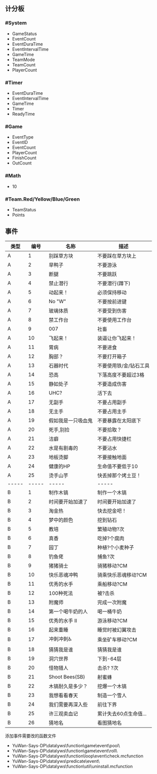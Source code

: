 
## 计分板

### #System

 - GameStatus
 - EventCount
 - EventDuraTime
 - EventIntervalTime
 - GameTime
 - TeamMode
 - TeamCount
 - PlayerCount

### #Timer

 - EventDuraTime
 - EventIntervalTime
 - GameTime
 - Timer
 - ReadyTime


### #Game

 - EventType
 - EventID
 - EventCount
 - PlayerCount
 - FinishCount
 - OutCount

### #Math

 - 10

### #Team.Red/Yellow/Blue/Green

 - TeamStatus
 - Points


## 事件

类型 | 编号 | 名称 | 描述
--- | --- | --- | ---
A | 1 | 别踩草方块 | 不要踩在草方块上
A | 2 | 旱鸭子 | 不要游泳
A | 3 | 断腿 | 不要跳跃
A | 4 | 禁止潜行 | 不要潜行(蹲下)
A | 5 | 动起来！ | 必须保持移动
A | 6 | No "W" | 不要按前进键
A | 7 | 玻璃体质 | 不要受到伤害
A | 8 | 禁工作台 | 不要使用工作台
A | 9 | 007 | 社畜
A | 10 | 飞起来！ | 装逼让你飞起来！
A | 11 | 胃病 | 不要进食
A | 12 | 胸部？ | 不要打开箱子
A | 13 | 石器时代 | 不要使用铁/金/钻石工具
A | 14 | 恐高 | 下落高度不要超过3格
A | 15 | 静如处子 | 不要造成伤害
A | 16 | UHC? | 活下去
A | 17 | 无副手 | 不要占用副手
A | 18 | 无主手 | 不要占用主手
A | 19 | 假如我是一只吸血鬼 | 不要暴露在太阳底下
A | 20 | 死手,别捡 | 不要拾取？
A | 21 | 洁癖 | 不要占用快捷栏 
A | 22 | 水是有剧毒的 | 不要沾水
A | 23 | 地板烫脚 | 不要接触地面
A | 24 | 健康的HP | 生命值不要低于10
A | 25 | 烫手山芋 | 快丢掉那个烤土豆！
-----|-----|-----|-----
B | 1 | 制作木镐 | 制作一个木镐
B | 2 | 时间要开始加速了 | 时间要开始加速了
B | 3 | 淘金热 | 快去挖金吧！
B | 4 | 梦中的颜色 | 挖到钻石
B | 5 | 教培 | 繁殖动物?次
B | 6 | 真香 | 吃掉?个腐肉
B | 7 | 园丁 | 种植?个小麦种子
B | 8 | 钓鱼佬 | 捕鱼?次
B | 9 | 猪猪骑士 | 骑猪移动?CM
B | 10 | 快乐恶魂冲鸭 | 骑乘快乐恶魂移动?CM
B | 11 | 优秀的水手 | 乘船移动?CM
B | 12 | 100种死法 | 被?击杀
B | 13 | 附魔师 | 完成一次附魔
B | 14 | 第一个喝牛奶的人 | 喝一桶牛奶
B | 15 | 优秀的水手 II | 游泳移动?CM
B | 16 | 起来重睡 | 睡觉时被幻翼攻击
B | 17 | 冲刺冲刺♿ | 乘坐矿车移动?CM
B | 18 | 猜猜我是谁 | 猜猜我是谁
B | 19 | 洞穴世界 | 下到-64层 
B | 20 | 怪物猎人 | 击杀? ?次 
B | 21 | Shoot Bees(SB) | 射蜜蜂
B | 22 | 木镐耐久是多少？ | 挖爆一个木镐
B | 23 | 我想看看春天 | 制造一个雪人
B | 24 | 我们需要再深入些 | 前往下界
B | 25 | 许三观卖血记 | 累计失去60点生命值...
B | 26 | 猜地名 | 看图猜地名



添加事件需要改的函数文件

 - YuWan-Says-DP\data\yws\function\game\event\pool\
 - YuWan-Says-DP\data\yws\function\game\event\roll\
 - YuWan-Says-DP\data\yws\function\loop\event\check.mcfunction
 - YuWan-Says-DP\data\yws\predicate\event\
 - YuWan-Says-DP\data\yws\function\util\uninstall.mcfunction